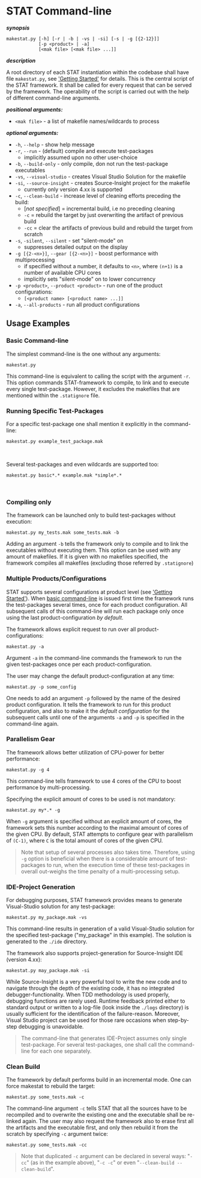 # STAT Command-line

***synopsis***

```shell
makestat.py [-h] [-r | -b | -vs | -si] [-s | -g [{2-12}]]
            [-p <product> | -a]
            [<mak file> [<mak file> ...]]
```

***description***

A root directory of each STAT instantiation within the codebase shall have file `makestat.py`, see ['Getting Started'](stat_getting_started.md) for details. This is the central script of the STAT framework. It shall be called for every request that can be served by the framework. The operability of the script is carried out with the help of different command-line arguments.

***positional arguments:***

* `<mak file>` - a list of makefile names/wildcards to process

***optional arguments:***

*  `-h`, `--help` - show help message
*  `-r`, `--run` - (default) compile and execute test-packages
    * implicitly assumed upon no other user-choice
*  `-b`, `--build-only` -  only compile, don not run the test-package executables
*  `-vs`, `--visual-studio` - creates Visual Studio Solution for the makefile
*  `-si`, `--source-insight` - creates Source-Insight project for the makefile 
    * currently only version 4.xx is supported
* `-c`, `--clean-build` - increase level of cleaning efforts preceding the build:
   * [_not specified_] = incremental build, i.e no preceding cleaning
   * `-c` = rebuild the target by just overwriting the artifact of previous build
   * `-cc` = clear the artifacts of previous build and rebuild the target from scratch
*  `-s`, `-silent`, `--silent` - set "silent-mode" on
    * suppresses detailed output on the display
*  `-g [{2-<n>}]`, `--gear [{2-<n>}]` - boost performance with multiprocessing 
    * if specified without a number, it defaults to `<n>`, 
      where `(n+1)` is a number of available CPU cores 
    * implicitly sets "silent-mode" on to lower concurrency
*  `-p <product>`, `--product <product>` - run one of the product configurations: 
    * `[<product name> [<product name> ...]]`
*  `-a`, `--all-products` -   run all product configurations

## Usage Examples

### Basic Command-line

The simplest command-line is the one without any arguments:  

    makestat.py

This command-line is equivalent to calling the script with the argument `-r`. This option commands STAT-framework to compile, to link and to execute every single test-package. However, it excludes the makefiles that are mentioned within the `.statignore` file.

### Running Specific Test-Packages

For a specific test-package one shall mention it explicitly in the command-line:

    makestat.py example_test_package.mak

<br>

Several test-packages and even wildcards are supported too:

    makestat.py basic*.* example.mak *simple*.*

<br>

### Compiling only

The framework can be launched only to build test-packages without execution:

    makestat.py my_tests.mak some_tests.mak -b

Adding an argument `-b` tells the framework only to compile and to link the executables without executing them. This option can be used with any amount of makefiles. If it is given with no makefiles specified, the framework compiles all makefiles (excluding those referred by `.statignore`)

### Multiple Products/Configurations

STAT supports several configurations at product level (see ['Getting Started'](stat_getting_started.md)). When [basic command-line](#basic-command-line) is issued first time the framework runs the test-packages several times, once for each product configuration. All subsequent calls of this command-line will run each package only once using the last product-configuration *by default*.  

The framework allows explicit request to run over all product-configurations:

    makestat.py -a

Argument `-a` in the command-line commands the framework to run the given test-packages once per each product-configuration.

The user may change the default product-configuration at any time:

    makestat.py -p some_config

One needs to add an argument `-p` followed by the name of the desired product configuration. It tells the framework to run for this product configuration, and also to make it the *default configuration* for the subsequent calls until one of the arguments `-a` and `-p` is specified in the command-line again.

### Parallelism Gear

The framework allows better utilization of CPU-power for better performance:

    makestat.py -g 4

This command-line tells framework to use 4 cores of the CPU to boost performance by multi-processing.

Specifying the explicit amount of cores to be used is not mandatory:

    makestat.py my*.* -g

When `-g` argument is specified without an explicit amount of cores, the framework sets this number according to the maximal amount of cores of the given CPU. By default, STAT attempts to configure gear with parallelism of `(C-1)`, where `C` is the total amount of cores of the given CPU.

> Note that setup of several processes also takes time. Therefore, using `-g` option is beneficial when there is a considerable amount of test-packages to run, when the execution time of these test-packages in overall out-weighs the time penalty of a multi-processing setup.

### IDE-Project Generation

For debugging purposes, STAT framework provides means to generate Visual-Studio solution for any test-package:

    makestat.py my_package.mak -vs

This command-line results in generation of a valid Visual-Studio solution for the specified test-package ("my_package" in this example). The solution is generated to the `./ide` directory.

The framework also supports project-generation for Source-Insight IDE (version 4.xx):

    makestat.py may_package.mak -si

While Source-Insight is a very powerful tool to write the new code and to navigate through the depth of the existing code, it has no integrated debugger-functionality. When TDD methodology is used properly, debugging functions are rarely used. Runtime feedback printed either to standard output or written to a log-file (look inside the `./logs` directory) is usually sufficient for the identification of the failure-reason. Moreover, Visual Studio project can be used for those rare occasions when step-by-step debugging is unavoidable.

> The command-line that generates IDE-Project assumes only single test-package. For several test-packages, one shall call the command-line for each one separately.

### Clean Build

The framework by default performs build in an incremental mode. One can force makestat to rebuild the target:

    makestat.py some_tests.mak -c

The command-line argument `-c` tells STAT that all the sources have to be recompiled and to overwrite the existing one and the executable shall be re-linked again. The user may also request the framework also to erase first all the artifacts and the executable first, and only then rebuild it from the scratch by specifying `-c` argument twice:

    makestat.py some_tests.mak -cc

> Note that duplicated `-c` argument can be declared in several ways: "`-cc`" (as in the example above), "`-c -c`" or even "`--clean-build --clean-build`".
